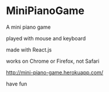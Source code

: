 # MiniPianoGame

A mini piano game

played with mouse and keyboard 

made with React.js

works on Chrome or Firefox, not Safari

http://mini-piano-game.herokuapp.com/

have fun 
